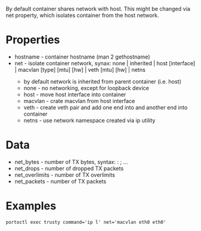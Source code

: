 By default container shares network with host.
This might be changed via net property, which isolates container from the host network.

# Properties

* hostname - container hostname (man 2 gethostname)
* net - isolate container network, synax: none | inherited | host [interface] | macvlan <master> <name> [type] [mtu] [hw] | veth <name> <bridge> [mtu] [hw] | netns <name>
  - by default network is inherited from parent container (i.e. host)
  - none - no networking, except for loopback device
  - host - move host interface into container
  - macvlan - crate macvlan from host interface <master>
  - veth - create veth pair and add one end into <bridge> and another end into container
  - netns - use network namespace created via ip utility

# Data

* net\_bytes - number of TX bytes, syntax: <iface>: <counter>; ...
* net\_drops - number of dropped TX packets
* net\_overlimits - number of TX overlimits
* net\_packets - number of TX packets

# Examples

```
portoctl exec trusty command='ip l' net='macvlan eth0 eth0'
```
